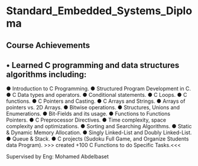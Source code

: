 # Standard_Embedded_Systems_Diploma

## Course Achievements


## **• Learned C programming and data structures algorithms including:**
  ● Introduction to C Programming.
  ● Structured Program Development in C.
  ● C Data types and operators.
  ● Conditional statements.
  ● C Loops.
  ● C functions.
  ● C Pointers and Casting.
  ● C Arrays and Strings.
  ● Arrays of pointers vs. 2D Arrays.
  ● Bitwise operations.
  ● Structures, Unions and Enumerations.
  ● Bit-Fields and its usage.
  ● Functions to Functions Pointers. 
  ● C Preprocessor Directives.
  ● Time complexity, space complexity and optimizations.
  ● Sorting and Searching Algorithms.
  ● Static & Dynamic Memory Allocation.
  ● Singly Linked-List and Doubly Linked-List.
  ● Queue & Stack.
  ● C projects (Sudoku Full Game, and Organize Students data Program).
    >>> created +100 C Functions to do Specific Tasks.<<<



Supervised by Eng: Mohamed Abdelbaset
